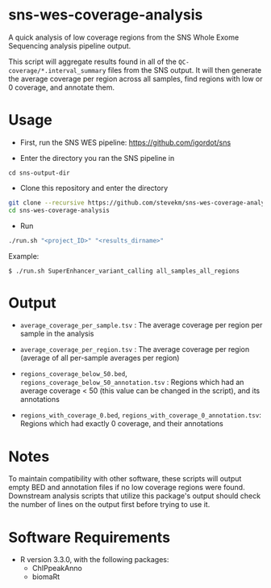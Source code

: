 # sns-wes-coverage-analysis
A quick analysis of low coverage regions from the SNS Whole Exome Sequencing analysis pipeline output. 

This script will aggregate results found in all of the `QC-coverage/*.interval_summary` files from the SNS output. It will then generate the average coverage per region across all samples, find regions with low or 0 coverage, and annotate them. 

# Usage

- First, run the SNS WES pipeline: https://github.com/igordot/sns

- Enter the directory you ran the SNS pipeline in 

```
cd sns-output-dir
```

- Clone this repository and enter the directory

```bash
git clone --recursive https://github.com/stevekm/sns-wes-coverage-analysis.git
cd sns-wes-coverage-analysis
```

- Run 

```bash
./run.sh "<project_ID>" "<results_dirname>"
```

Example:

```
$ ./run.sh SuperEnhancer_variant_calling all_samples_all_regions
```

# Output

- `average_coverage_per_sample.tsv` : The average coverage per region per sample in the analysis

- `average_coverage_per_region.tsv` : The average coverage per region (average of all per-sample averages per region)

- `regions_coverage_below_50.bed`, `regions_coverage_below_50_annotation.tsv` : Regions which had an average coverage < 50 (this value can be changed in the script), and its annotations

- `regions_with_coverage_0.bed`, `regions_with_coverage_0_annotation.tsv`: Regions which had exactly 0 coverage, and their annotations

# Notes
To maintain compatibility with other software, these scripts will output empty BED and annotation files if no low coverage regions were found. Downstream analysis scripts that utilize this package's output should check the number of lines on the output first before trying to use it. 

# Software Requirements

- R version 3.3.0, with the following packages:
  - ChIPpeakAnno
  - biomaRt
